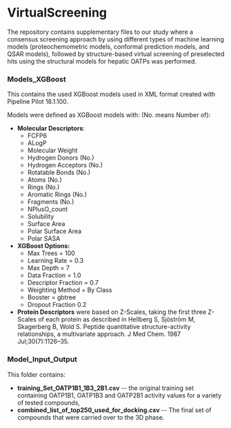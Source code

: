 # VirtualScreening
The repository contains supplementary files to our study where a consensus screening approach by using different types of machine learning models (proteochemometric models, conformal prediction models, and QSAR models), followed by structure-based virtual screening of preselected hits using the structural models for hepatic OATPs was performed.

### Models_XGBoost
This contains the used XGBoost models used in XML format created with Pipeline Pilot 18.1.100.

Models were defined as XGBoost models with: (No. means Number of):
- **Molecular Descriptors**:
	- FCFP6
	- ALogP
	- Molecular Weight
	- Hydrogen Donors (No.)
	- Hydrogen Acceptors (No.)
	- Rotatable Bonds (No.)
	- Atoms (No.)
	- Rings (No.)
	- Aromatic Rings (No.)
	- Fragments (No.)
	- NPlusO_count
	- Solubility
	- Surface Area
	- Polar Surface Area
	- Polar SASA
- **XGBoost Options:**
	- Max Trees = 100
	- Learning Rate = 0.3
	- Max Depth = 7
	- Data Fraction = 1.0
	- Descriptor Fraction = 0.7
	- Weighting Method = By Class
	- Booster = gbtree
	- Dropout Fraction 0.2
- **Protein Descriptors** were based on Z-Scales, taking the first three Z-Scales of each protein as described in Hellberg S, Sjöström M, Skagerberg B, Wold S. Peptide quantitative structure-activity relationships, a multivariate approach. J Med Chem. 1987 Jul;30(7):1126–35.

### Model_Input_Output
This folder contains:
- **training_Set_OATP1B1_1B3_2B1.csv** -- the original training set containing OATP1B1, OATP1B3 and OATP2B1 activity values for a variety of tested compounds,
- **combined_list_of_top250_used_for_docking.csv** -- The final set of compounds that were carried over to the 3D phase.

